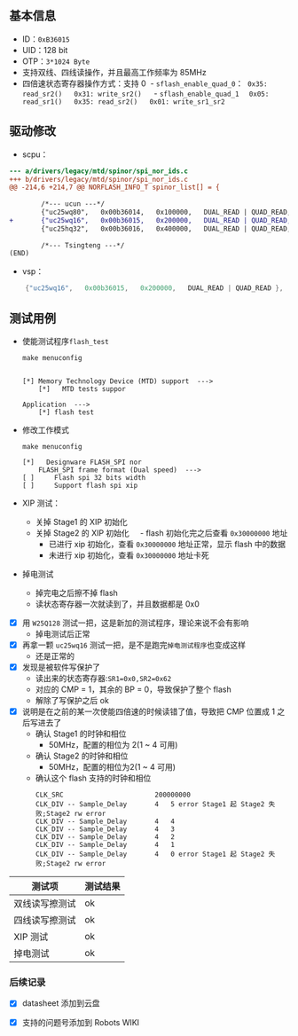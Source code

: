 


## 基本信息
- ID：`0xB36015  `
- UID：128 bit  
- OTP：`3*1024 Byte  `
- 支持双线、四线读操作，并且最高工作频率为 85MHz
- 四倍速状态寄存器操作方式：支持 0
	 - `sflash_enable_quad_0`：  
		```
		0x35: read_sr2()  
		0x31: write_sr2()  
		```
	 - `sflash_enable_quad_1  `
		```
		0x05: read_sr1()  
		0x35: read_sr2()  
		0x01: write_sr1_sr2  
		```

## 驱动修改

- scpu：  
```diff
--- a/drivers/legacy/mtd/spinor/spi_nor_ids.c  
+++ b/drivers/legacy/mtd/spinor/spi_nor_ids.c  
@@ -214,6 +214,7 @@ NORFLASH_INFO_T spinor_list[] = {  
 
        /*--- ucun ---*/  
        {"uc25wq80",   0x00b36014,   0x100000,   DUAL_READ | QUAD_READ, NULL, NULL},  
+       {"uc25wq16",   0x00b36015,   0x200000,   DUAL_READ | QUAD_READ, NULL, NULL},  
        {"uc25hq32",   0x00b36016,   0x400000,   DUAL_READ | QUAD_READ, NULL, NULL},  
 
        /*--- Tsingteng ---*/  
(END)  

```
- vsp：  
```c
	{"uc25wq16",   0x00b36015,   0x200000,   DUAL_READ | QUAD_READ },  
```


## 测试用例

- 使能测试程序`flash_test`
	```
	make menuconfig                                                                                                                                                
	[*] Memory Technology Device (MTD) support  --->    
		[*]   MTD tests suppor    

	Application  --->    
		[*] flash test    
	```
- 修改工作模式
	```
	make menuconfig    

	[*]   Designware FLASH_SPI nor    
		FLASH_SPI frame format (Dual speed)  --->    
	[ ]     Flash spi 32 bits width    
	[ ]     Support flash spi xip    
	
	```
- XIP 测试：
	- 关掉 Stage1 的 XIP 初始化
	- 关掉 Stage2 的 XIP 初始化
	    - flash 初始化完之后查看 `0x30000000` 地址
		- 已进行 xip 初始化，查看 `0x30000000` 地址正常，显示 flash 中的数据
		- 未进行 xip 初始化，查看 `0x30000000` 地址卡死

- 掉电测试
	- 掉完电之后擦不掉 flash
	- 读状态寄存器一次就读到了，并且数据都是 0x0
- [x] 用 `W25Q128` 测试一把，这是新加的测试程序，理论来说不会有影响
	- 掉电测试后正常
- [x] 再拿一颗 `uc25wq16` 测试一把，是不是跑完`掉电测试程序`也变成这样
	- 还是正常的
- [x] 发现是被软件写保护了
	- 读出来的状态寄存器:`SR1=0x0,SR2=0x62`
	- 对应的 CMP = 1，其余的 BP = 0，导致保护了整个 flash
	- 解除了写保护之后 ok
- [x] 说明是在之前的某一次使能四倍速的时候读错了值，导致把 CMP 位置成 1 之后写进去了
	- 确认 Stage1 的时钟和相位
		- 50MHz，配置的相位为 2(1 ~ 4 可用)
	- 确认 Stage2 的时钟和相位
		- 50MHz，配置的相位为2(1 ~ 4 可用)
	- 确认这个 flash 支持的时钟和相位
		```
		CLK_SRC                       200000000
		CLK_DIV -- Sample_Delay       4	  5 error Stage1 起 Stage2 失败;Stage2 rw error
		CLK_DIV -- Sample_Delay       4	  4
		CLK_DIV -- Sample_Delay       4	  3
		CLK_DIV -- Sample_Delay       4	  2
		CLK_DIV -- Sample_Delay       4	  1
		CLK_DIV -- Sample_Delay       4	  0 error Stage1 起 Stage2 失败;Stage2 rw error
		```


| 测试项     | 测试结果 |
| ------- | ---- |
| 双线读写擦测试 | ok   |
| 四线读写擦测试 | ok   |
| XIP 测试  | ok   |
| 掉电测试    | ok   |



### 后续记录
- [x] datasheet 添加到云盘
- [x] 支持的问题号添加到 Robots WIKI


